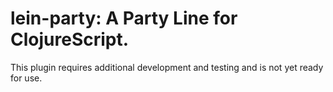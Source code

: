 # lein-party: A Party Line for ClojureScript.
This plugin requires additional development and testing and is not yet ready for use.